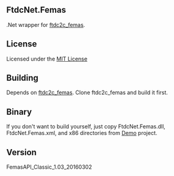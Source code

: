 ## FtdcNet.Femas

.Net wrapper for [ftdc2c_femas](http://github.com/shawn666liu/ftdc2c_femas).

## License

Licensed under the [MIT License](http://www.mit-license.org/)

## Building

Depends on [ftdc2c_femas](http://github.com/shawn666liu/ftdc2c_femas). Clone ftdc2c_femas and build it first.

## Binary

If you don't want to build yourself, just copy FtdcNet.Femas.dll, FtdcNet.Femas.xml, and x86 directories from [Demo](http://github.com/shawn666liu/FtdcNet.Femas/tree/master/Demo) project.

## Version

FemasAPI_Classic_1.03_20160302